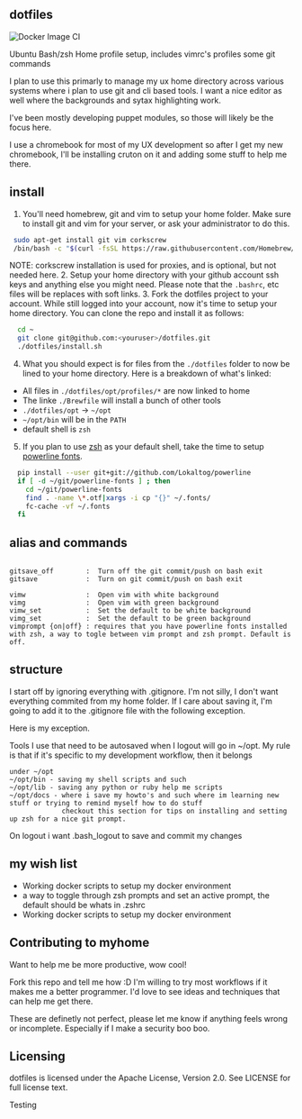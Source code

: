 dotfiles
----
![Docker Image CI](https://github.com/wenlock/dotfiles/workflows/Docker%20Image%20CI/badge.svg)

Ubuntu Bash/zsh Home profile setup, includes vimrc's profiles some git commands

I plan to use this primarly to manage my ux home directory across various
systems where i plan to use git and cli based tools.  I want a nice
editor as well where the backgrounds and sytax highlighting work.

I've been mostly developing puppet modules, so those will likely be
the focus here.

I use a chromebook for most of my UX development so after I get my new
chromebook, I'll be installing cruton on it and adding some stuff to help me there.

install
----
1. You'll need homebrew, git and vim to setup your home folder.  Make sure to install git and vim for your server, or ask your administrator to do this.
  
  ```sh
   sudo apt-get install git vim corkscrew
   /bin/bash -c "$(curl -fsSL https://raw.githubusercontent.com/Homebrew/install/HEAD/install.sh)"
  ```
  NOTE: corkscrew installation is used for proxies, and is optional, but not needed here.
2. Setup your home directory with your github account ssh keys and anything else you might need. Please note that the `.bashrc`, etc files will be replaces with soft links.
3. Fork the dotfiles project to your account.  While still logged into your account, now it's time to setup your home directory. You can clone the repo and install it as follows:

  ```sh
    cd ~
    git clone git@github.com:<youruser>/dotfiles.git
    ./dotfiles/install.sh
  ```
4. What you should expect is for files from the `./dotfiles` folder to now be lined to your home directory.  Here is a breakdown of what's linked:
  - All files in `./dotfiles/opt/profiles/*` are now linked to home
  - The linke `./Brewfile` will install a bunch of other tools
  - `./dotfiles/opt` -> `~/opt`
  - `~/opt/bin` will be in the `PATH`
  - default shell is `zsh`
5.  If you plan to use [zsh](opt/docs/zsh_andtools.md) as your default shell, take the time to setup [powerline fonts](opt/docs/powerline-fonts.md).

  ```sh
    pip install --user git+git://github.com/Lokaltog/powerline
    if [ -d ~/git/powerline-fonts ] ; then
      cd ~/git/powerline-fonts
      find . -name \*.otf|xargs -i cp "{}" ~/.fonts/
      fc-cache -vf ~/.fonts
    fi
  ```

alias and commands
----
```

gitsave_off        :  Turn off the git commit/push on bash exit
gitsave            :  Turn on git commit/push on bash exit

vimw               :  Open vim with white background
vimg               :  Open vim with green background
vimw_set           :  Set the default to be white background
vimg_set           :  Set the default to be green background
vimprompt {on|off} : requires that you have powerline fonts installed with zsh, a way to togle between vim prompt and zsh prompt. Default is off.
```

structure
----
I start off by ignoring everything with .gitignore.   I'm not silly, I don't want everything commited from my home folder.
If I care about saving it, I'm going to add it to the .gitignore file with the following exception.

Here is my exception.   

Tools I use that need to be autosaved when I logout will go in ~/opt.
My rule is that if it's specific to my development workflow, then it belongs
```
under ~/opt
~/opt/bin - saving my shell scripts and such
~/opt/lib - saving any python or ruby help me scripts
~/opt/docs - where i save my howto's and such where im learning new stuff or trying to remind myself how to do stuff
             checkout this section for tips on installing and setting up zsh for a nice git prompt.
```
On logout i want .bash_logout to save and commit my changes

my wish list
----
* Working docker scripts to setup my docker environment
* a way to toggle through zsh prompts and set an active prompt, the default should be whats in .zshrc
* Working docker scripts to setup my docker environment


Contributing to myhome
----

Want to help me be more productive, wow cool!  

Fork this repo and tell me how :D   I'm willing to try most workflows if it 
makes me a better programmer.   I'd love to see ideas and techniques that
can help me get there.

These are definetly not perfect, please let me know if anything feels
wrong or incomplete.  Especially if I make a security boo boo.


Licensing
----
dotfiles is licensed under the Apache License, Version 2.0. See LICENSE for full license text.

Testing

